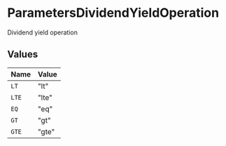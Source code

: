 # ParametersDividendYieldOperation

Dividend yield operation


## Values

| Name  | Value |
| ----- | ----- |
| `LT`  | "lt"  |
| `LTE` | "lte" |
| `EQ`  | "eq"  |
| `GT`  | "gt"  |
| `GTE` | "gte" |
